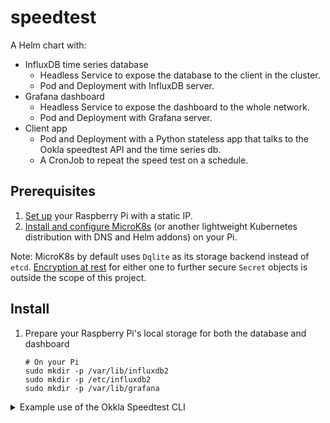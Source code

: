 # speedtest

A Helm chart with:
* InfluxDB time series database
  * Headless Service to expose the database to the client in the cluster.
  * Pod and Deployment with InfluxDB server.
* Grafana dashboard
  * Headless Service to expose the dashboard to the whole network.
  * Pod and Deployment with Grafana server.
* Client app
  * Pod and Deployment with a Python stateless app that talks to the Ookla speedtest API and the time series db.
  * A CronJob to repeat the speed test on a schedule.

## Prerequisites
1. [Set up](https://santisbon.github.io/reference/rpi/) your Raspberry Pi with a static IP.
2. [Install and configure MicroK8s](https://santisbon.github.io/reference/k8s/#microk8s) (or another lightweight Kubernetes distribution with DNS and Helm addons) on your Pi.

Note: MicroK8s by default uses `Dqlite` as its storage backend instead of `etcd`. [Encryption at rest](https://kubernetes.io/docs/tasks/administer-cluster/encrypt-data/) for either one to further secure `Secret` objects is outside the scope of this project.

## Install

1. Prepare your Raspberry Pi's local storage for both the database and dashboard
    ```shell
    # On your Pi
    sudo mkdir -p /var/lib/influxdb2
    sudo mkdir -p /etc/influxdb2
    sudo mkdir -p /var/lib/grafana
    ```

<details>
<summary>Example use of the Okkla Speedtest CLI</summary>

```zsh
$ speedtest --accept-license --accept-gdpr

   Speedtest by Ookla

      Server: GSL Networks - New York, NY (id: 46120)
         ISP: Packethub s.a.
Idle Latency:    21.19 ms   (jitter: 0.33ms, low: 20.38ms, high: 21.30ms)
    Download:   394.73 Mbps (data used: 481.0 MB)
                470.89 ms   (jitter: 88.55ms, low: 23.93ms, high: 2454.44ms)
      Upload:   222.61 Mbps (data used: 394.0 MB)
                 30.81 ms   (jitter: 6.65ms, low: 21.07ms, high: 262.71ms)
 Packet Loss:    32.5%
  Result URL: https://www.speedtest.net/result/c/e5a52491-a9ef-4057-90a0-41afb727752d
```

</details>
